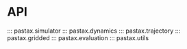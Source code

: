 # API

::: pastax.simulator
::: pastax.dynamics
::: pastax.trajectory
::: pastax.gridded
::: pastax.evaluation
::: pastax.utils
